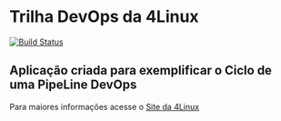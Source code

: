 # Trilha DevOps da 4Linux

<!-- Altere a Flag abaixo com sua URL do Travis -->
[![Build Status](https://travis-ci.com/levi-santos/DevOpsLab-HelloWorld.svg?branch=master)](https://travis-ci.com/levi-santos/DevOpsLab-HelloWorld)
## Aplicação criada para exemplificar o Ciclo de uma PipeLine DevOps


Para maiores informações acesse o [Site da 4Linux](https://www.4linux.com.br/cursos/devops)
